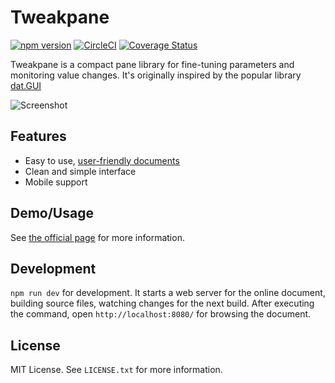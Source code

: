 # Tweakpane
[![npm version](https://badge.fury.io/js/tweakpane.svg)](https://badge.fury.io/js/tweakpane)
[![CircleCI](https://circleci.com/gh/cocopon/tweakpane.svg?style=shield)](https://circleci.com/gh/cocopon/tweakpane)
[![Coverage Status](https://coveralls.io/repos/github/cocopon/tweakpane/badge.svg)](https://coveralls.io/github/cocopon/tweakpane)


Tweakpane is a compact pane library for fine-tuning parameters and monitoring
value changes. It's originally inspired by the popular library [dat.GUI][]

![Screenshot](https://user-images.githubusercontent.com/602961/48275901-0c6eae00-e48a-11e8-925a-4d067ce4ace4.png)




## Features
- Easy to use, [user-friendly documents][documents]
- Clean and simple interface
- Mobile support




## Demo/Usage
See [the official page][documents] for more information.




## Development
`npm run dev` for development. It starts a web server for the online document,
building source files, watching changes for the next build. After executing the
command, open `http://localhost:8080/` for browsing the document.




## License
MIT License. See `LICENSE.txt` for more information.




[dat.GUI]: https://workshop.chromeexperiments.com/examples/gui/
[documents]: https://cocopon.github.io/tweakpane/
